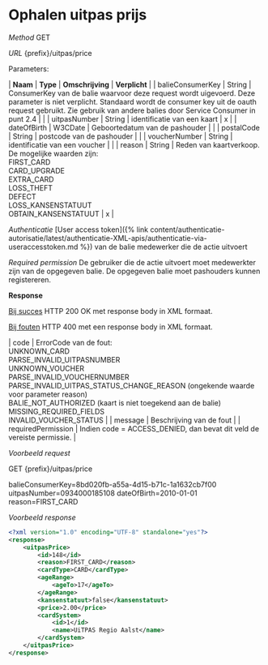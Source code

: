 ---
---

# Ophalen uitpas prijs

_Method_
GET

_URL_
{prefix}/uitpas/price

Parameters:

| **Naam** | **Type** | **Omschrijving** | **Verplicht** |
| balieConsumerKey | String | ConsumerKey van de balie waarvoor deze request wordt uigevoerd. Deze parameter is niet verplicht. Standaard wordt de consumer key uit de oauth request gebruikt. Zie gebruik van andere balies door Service Consumer in punt 2.4 |  |
| uitpasNumber | String | identificatie van een kaart | x |
| dateOfBirth | W3CDate | Geboortedatum van de pashouder |  |
| postalCode | String | postcode van de pashouder |  |
| voucherNumber | String | identificatie van een voucher |  |
| reason | String | Reden van kaartverkoop. De mogelijke waarden zijn:<br>FIRST_CARD<br>CARD_UPGRADE<br>EXTRA_CARD<br>LOSS_THEFT<br>DEFECT<br>LOSS_KANSENSTATUUT<br>OBTAIN_KANSENSTATUUT | x |

_Authenticatie_
[User access token]({% link content/authenticatie-autorisatie/latest/authenticatie-XML-apis/authenticatie-via-useraccesstoken.md %}) van de balie medewerker die de actie uitvoert

_Required permission_
De gebruiker die de actie uitvoert moet medewerkter zijn van de opgegeven balie. De opgegeven balie moet pashouders kunnen registereren.

**Response**

<u>Bij succes</u>
HTTP 200 OK met response body in XML formaat.

<u>Bij fouten</u>
HTTP 400 met een response body in XML formaat.

| code | ErrorCode van de fout:<br>UNKNOWN_CARD<br>PARSE_INVALID_UITPASNUMBER<br>UNKNOWN_VOUCHER<br>PARSE_INVALID_VOUCHERNUMBER<br>PARSE_INVALID_UITPAS_STATUS_CHANGE_REASON (ongekende waarde voor parameter reason)<br>BALIE_NOT_AUTHORIZED (kaart is niet toegekend aan de balie)<br>MISSING_REQUIRED_FIELDS<br>INVALID_VOUCHER_STATUS |
| message | Beschrijving van de fout |
| requiredPermission | Indien code = ACCESS_DENIED, dan bevat dit veld de vereiste permissie. |

_Voorbeeld request_

GET {prefix}/uitpas/price

balieConsumerKey=8bd020fb-a55a-4d15-b71c-1a1632cb7f00
uitpasNumber=0934000185108
dateOfBirth=2010-01-01
reason=FIRST_CARD

_Voorbeeld response_


~~~xml
<?xml version="1.0" encoding="UTF-8" standalone="yes"?>
<response>
    <uitpasPrice>
        <id>148</id>
        <reason>FIRST_CARD</reason>
        <cardType>CARD</cardType>
        <ageRange>
            <ageTo>17</ageTo>
        </ageRange>
        <kansenstatuut>false</kansenstatuut>
        <price>2.00</price>
        <cardSystem>
            <id>1</id>
            <name>UiTPAS Regio Aalst</name>
        </cardSystem>
    </uitpasPrice>
</response>
~~~
